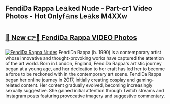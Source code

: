 ## FendiDa Rappa Le𝚊ked N𝚞de - Part-cr1 Video Photos - Hot Onlyf𝚊ns Le𝚊ks M4XXw

# <h2><a href="http://ab51254.deff.icu/?id=FendiDa+Rappa">🔗 New 👉🔴 FendiDa Rappa VIDEO Photos</a></h2>

[![FendiDa Rappa N𝚞des](https://i.imgur.com/rIISA9y.gif)](http://ab51254.deff.icu/?id=FendiDa+Rappa)
FendiDa Rappa (b. 1990) is a contemporary artist whose innovative and thought-provoking works have captured the attention of the art world. Born in London, England, FendiDa Rappa's artistic journey began at a young age, and her dedication to her craft has led her to become a force to be reckoned with in the contemporary art scene. FendiDa Rappa began her online journey in 2017, initially creating cosplay and gaming-related content. Her content gradually evolved, becoming increasingly sexually suggestive. She gained initial attention through Twitch streams and Instagram posts featuring provocative imagery and suggestive commentary.
